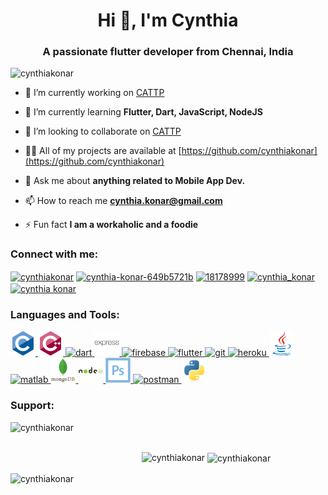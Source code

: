 <h1 align="center">Hi 👋, I'm Cynthia</h1>
<h3 align="center">A passionate flutter developer from Chennai, India</h3>

<p align="left"> <img src="https://komarev.com/ghpvc/?username=cynthiakonar&label=Profile%20views&color=ffbe33&style=plastic" alt="cynthiakonar" /> </p>

- 🔭 I’m currently working on [CATTP](https://github.com/cynthiakonar/CATTP)

- 🌱 I’m currently learning **Flutter, Dart, JavaScript, NodeJS**

- 👯 I’m looking to collaborate on [CATTP](https://github.com/cynthiakonar/CATTP)

- 👨‍💻 All of my projects are available at [https://github.com/cynthiakonar](https://github.com/cynthiakonar)

- 💬 Ask me about **anything related to Mobile App Dev.**

- 📫 How to reach me **cynthia.konar@gmail.com**

- ⚡ Fun fact **I am a workaholic and a foodie**

<h3 align="left">Connect with me:</h3>
<p align="left">
<a href="https://twitter.com/cynthiakonar" target="blank"><img align="center" src="https://raw.githubusercontent.com/rahuldkjain/github-profile-readme-generator/master/src/images/icons/Social/twitter.svg" alt="cynthiakonar" height="30" width="40" /></a>
<a href="https://linkedin.com/in/cynthia-konar-649b5721b" target="blank"><img align="center" src="https://raw.githubusercontent.com/rahuldkjain/github-profile-readme-generator/master/src/images/icons/Social/linked-in-alt.svg" alt="cynthia-konar-649b5721b" height="30" width="40" /></a>
<a href="https://stackoverflow.com/users/18178999" target="blank"><img align="center" src="https://raw.githubusercontent.com/rahuldkjain/github-profile-readme-generator/master/src/images/icons/Social/stack-overflow.svg" alt="18178999" height="30" width="40" /></a>
<a href="https://instagram.com/cynthia_konar" target="blank"><img align="center" src="https://raw.githubusercontent.com/rahuldkjain/github-profile-readme-generator/master/src/images/icons/Social/instagram.svg" alt="cynthia_konar" height="30" width="40" /></a>
<a href="https://www.youtube.com/c/cynthia konar" target="blank"><img align="center" src="https://raw.githubusercontent.com/rahuldkjain/github-profile-readme-generator/master/src/images/icons/Social/youtube.svg" alt="cynthia konar" height="30" width="40" /></a>
</p>

<h3 align="left">Languages and Tools:</h3>
<p align="left"> <a href="https://www.cprogramming.com/" target="_blank" rel="noreferrer"> <img src="https://raw.githubusercontent.com/devicons/devicon/master/icons/c/c-original.svg" alt="c" width="40" height="40"/> </a> <a href="https://www.w3schools.com/cpp/" target="_blank" rel="noreferrer"> <img src="https://raw.githubusercontent.com/devicons/devicon/master/icons/cplusplus/cplusplus-original.svg" alt="cplusplus" width="40" height="40"/> </a> <a href="https://dart.dev" target="_blank" rel="noreferrer"> <img src="https://www.vectorlogo.zone/logos/dartlang/dartlang-icon.svg" alt="dart" width="40" height="40"/> </a> <a href="https://expressjs.com" target="_blank" rel="noreferrer"> <img src="https://raw.githubusercontent.com/devicons/devicon/master/icons/express/express-original-wordmark.svg" alt="express" width="40" height="40"/> </a> <a href="https://firebase.google.com/" target="_blank" rel="noreferrer"> <img src="https://www.vectorlogo.zone/logos/firebase/firebase-icon.svg" alt="firebase" width="40" height="40"/> </a> <a href="https://flutter.dev" target="_blank" rel="noreferrer"> <img src="https://www.vectorlogo.zone/logos/flutterio/flutterio-icon.svg" alt="flutter" width="40" height="40"/> </a> <a href="https://git-scm.com/" target="_blank" rel="noreferrer"> <img src="https://www.vectorlogo.zone/logos/git-scm/git-scm-icon.svg" alt="git" width="40" height="40"/> </a> <a href="https://heroku.com" target="_blank" rel="noreferrer"> <img src="https://www.vectorlogo.zone/logos/heroku/heroku-icon.svg" alt="heroku" width="40" height="40"/> </a> <a href="https://www.java.com" target="_blank" rel="noreferrer"> <img src="https://raw.githubusercontent.com/devicons/devicon/master/icons/java/java-original.svg" alt="java" width="40" height="40"/> </a> <a href="https://www.mathworks.com/" target="_blank" rel="noreferrer"> <img src="https://upload.wikimedia.org/wikipedia/commons/2/21/Matlab_Logo.png" alt="matlab" width="40" height="40"/> </a> <a href="https://www.mongodb.com/" target="_blank" rel="noreferrer"> <img src="https://raw.githubusercontent.com/devicons/devicon/master/icons/mongodb/mongodb-original-wordmark.svg" alt="mongodb" width="40" height="40"/> </a> <a href="https://nodejs.org" target="_blank" rel="noreferrer"> <img src="https://raw.githubusercontent.com/devicons/devicon/master/icons/nodejs/nodejs-original-wordmark.svg" alt="nodejs" width="40" height="40"/> </a> <a href="https://www.photoshop.com/en" target="_blank" rel="noreferrer"> <img src="https://raw.githubusercontent.com/devicons/devicon/master/icons/photoshop/photoshop-line.svg" alt="photoshop" width="40" height="40"/> </a> <a href="https://postman.com" target="_blank" rel="noreferrer"> <img src="https://www.vectorlogo.zone/logos/getpostman/getpostman-icon.svg" alt="postman" width="40" height="40"/> </a> <a href="https://www.python.org" target="_blank" rel="noreferrer"> <img src="https://raw.githubusercontent.com/devicons/devicon/master/icons/python/python-original.svg" alt="python" width="40" height="40"/> </a> </p>

<h3 align="left">Support:</h3>
<p><a href="https://www.buymeacoffee.com/cynthiakonar"> <img align="left" src="https://cdn.buymeacoffee.com/buttons/v2/default-yellow.png" height="50" width="210" alt="cynthiakonar" /></a></p><br><br>

<p><img align="left" src="https://github-readme-stats.vercel.app/api/top-langs?username=cynthiakonar&show_icons=true&theme=dark&title_color=ffbe33&text_color=ffffff&locale=en&layout=compact" alt="cynthiakonar" /></p>

<p>&nbsp;<img align="center" src="https://github-readme-stats.vercel.app/api?username=cynthiakonar&show_icons=true&theme=dark&title_color=ffbe33&text_color=ffffff&locale=en" alt="cynthiakonar" /></p>

<p><img align="center" src="https://github-readme-streak-stats.herokuapp.com/?user=cynthiakonar&theme=dark" alt="cynthiakonar" /></p>
